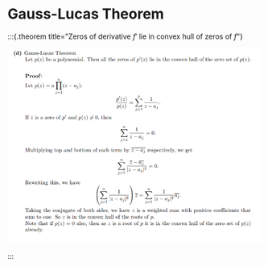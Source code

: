 # Gauss-Lucas Theorem

:::{.theorem title="Zeros of derivative $f'$ lie in convex hull of zeros of $f$"}

![](figures/2021-12-14_17-23-35.png)

:::

